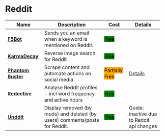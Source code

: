 # Reddit

| Name | Description | Cost | Details |
| --- | --- | --- | --- |
| [**F5Bot**](https://f5bot.com/) | Sends you an email when a keyword is mentioned on Reddit. | <mark style="background-color:green;">Free</mark> |  |
| [**KarmaDecay**](http://karmadecay.com/) | Reverse image search for Reddit | <mark style="background-color:green;">Free</mark> |  |
| [**Phantom Buster**](https://phantombuster.com) | Scrape content and automate actions on social media | <mark style="background-color:orange;">Partially Free</mark> | [Details](../../tools/phantom-buster/README.md) |
| [**Redective**](https://www.redective.com/) | Analyse Reddit profiles - incl word frequency and active hours | <mark style="background-color:green;">Free</mark> |  |
| [**Unddit**](https://www.unddit.com/) | Display removed (by mods) and deleted (by users) comments/posts for Reddit. | <mark style="background-color:green;">Free</mark> | Guide: inactive due to Reddit api changes |